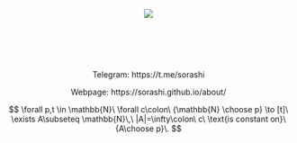 <p align="center">
  <img src="https://github-readme-stats.vercel.app/api?username=sorashi&show_icons=true"></img>
</p>

<div align="center">
  <h1 align="center">&nbsp;</h1>
  <p align="center">
    Telegram: https://t.me/sorashi
  </p>
  <p align="center">
    Webpage: https://sorashi.github.io/about/
  </p>
</div>

$$
\forall p,t \in \mathbb{N}\ \forall c\colon\ {\mathbb{N} \choose p} \to [t]\ \exists A\subseteq \mathbb{N}\,\ |A|=\infty\colon\ c\ \text{is constant on}\ {A\choose p}\.
$$
